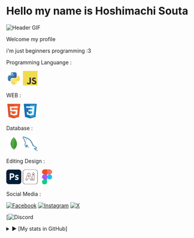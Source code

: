 # Hello my name is Hoshimachi Souta

![Header GIF](https://media1.tenor.com/m/EpZo1-zYubUAAAAd/anna-yanami-makeine.gif)

Welcome my profile

i'm just beginners programming :3

Programming Languange :
<p>
  <img src="https://raw.githubusercontent.com/devicons/devicon/master/icons/python/python-original.svg" alt="Python" width="40" height="40"/>
  <img src="https://raw.githubusercontent.com/devicons/devicon/master/icons/javascript/javascript-original.svg" alt="JavaScript Logo" width="40" height="40"/>
</p>

WEB :
<p>
  <img src="https://raw.githubusercontent.com/devicons/devicon/master/icons/html5/html5-original.svg" alt="HTML5" width="40" height="40"/>
  <img src="https://raw.githubusercontent.com/devicons/devicon/master/icons/css3/css3-original.svg" alt="CSS3" width="40" height="40"/>
</p>

Database :
<p>
  <img src="https://raw.githubusercontent.com/devicons/devicon/master/icons/mongodb/mongodb-original.svg" alt="MongoDB" width="40" height="40"/>
  <img src="https://raw.githubusercontent.com/devicons/devicon/master/icons/mysql/mysql-original.svg" alt="MySQL" width="40" height="40"/>
</p>

Editing Design :
<p>
  <img src="https://raw.githubusercontent.com/devicons/devicon/master/icons/photoshop/photoshop-plain.svg" alt="Photoshop" width="40" height="40"/>
  <img src="https://raw.githubusercontent.com/devicons/devicon/master/icons/illustrator/illustrator-line.svg" alt="Illustrator" width="40" height="40"/>
  <img src="https://raw.githubusercontent.com/devicons/devicon/master/icons/figma/figma-original.svg" alt="Figma" width="40" height="40"/>
</p>

Social Media :

[![Facebook](https://img.shields.io/badge/Facebook-%231877F2.svg?style=for-the-badge&logo=facebook&logoColor=white)](https://facebook.com/YukkiProject/)
[![Instagram](https://img.shields.io/badge/Instagram-E4405F?style=for-the-badge&logo=instagram&logoColor=white)](https://instagram.com/yukkireio._)
[![X](https://img.shields.io/badge/X-000000?style=for-the-badge&logo=x&logoColor=white)](https://x.com/yuukizure)

[![Discord](https://discord.c99.nl/widget/theme-2/478820603646836747.png)

<details>
  <summary>▶️ [My stats in GitHub]</summary>
  <p align="center">
    <img src="https://github-readme-stats.vercel.app/api?username=SoutamachiWorks&show_icons=true&theme=radical" />
  </p>
</details>
